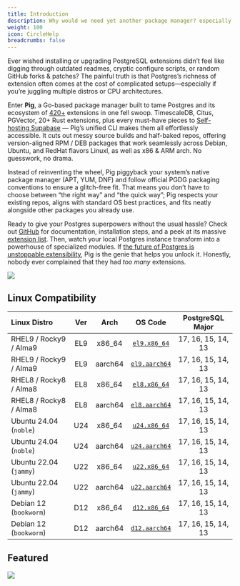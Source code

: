 ```yaml
---
title: Introduction
description: Why would we need yet another package manager? especially for Postgres extensions?
weight: 100
icon: CircleHelp
breadcrumbs: false
---
```


Ever wished installing or upgrading PostgreSQL extensions didn’t feel like digging through outdated readmes, cryptic configure scripts, or random GitHub forks & patches? 
The painful truth is that Postgres’s richness of extension often comes at the cost of complicated setups—especially if you’re juggling multiple distros or CPU architectures.


Enter **Pig**, a Go-based package manager built to tame Postgres and its ecosystem of [420+](https://ext.pgsty.com/list) extensions in one fell swoop.
TimescaleDB, Citus, PGVector, 20+ Rust extensions, plus every must-have pieces to [Self-hosting Supabase](https://doc.pgsty.com/app/supabase) —
Pig’s unified CLI makes them all effortlessly accessible. It cuts out messy source builds and half-baked repos,
offering version-aligned RPM / DEB packages that work seamlessly across Debian, Ubuntu, and RedHat flavors Linuxl, as well as x86 & ARM arch. No guesswork, no drama.

Instead of reinventing the wheel, Pig piggyback your system’s native package manager (APT, YUM, DNF) and follow official PGDG packaging conventions to ensure a glitch-free fit.
That means you don’t have to choose between “the right way” and “the quick way”; Pig respects your existing repos, aligns with standard OS best practices, and fits neatly alongside other packages you already use.

Ready to give your Postgres superpowers without the usual hassle? Check out [GitHub](https://github.com/pgsty/pig) for documentation,
installation steps, and a peek at its massive [extension list](https://ext.pgsty.com/list/). Then, watch your local Postgres instance transform into a powerhouse of specialized modules.
If [the future of Postgres is unstoppable extensibility](https://medium.com/@fengruohang/postgres-is-eating-the-database-world-157c204dcfc4),
Pig is the genie that helps you unlock it. Honestly, nobody ever complained that they had *too many* extensions.

![](/img/pigsty/ecosystem.gif)


## Linux Compatibility

| Linux Distro           | Ver |  Arch   |                                            OS Code                                            |  PostgreSQL Major  |
|:-----------------------|:---:|:-------:|:---------------------------------------------------------------------------------------------:|:------------------:|
| RHEL9 / Rocky9 / Alma9 | EL9 | x86_64  |  [`el9.x86_64`](https://github.com/pgsty/pigsty/blob/main/roles/node_id/vars/el9.x86_64.yml)  | 17, 16, 15, 14, 13 |
| RHEL9 / Rocky9 / Alma9 | EL9 | aarch64 | [`el9.aarch64`](https://github.com/pgsty/pigsty/blob/main/roles/node_id/vars/el9.aarch64.yml) | 17, 16, 15, 14, 13 |
| RHEL8 / Rocky8 / Alma8 | EL8 | x86_64  |  [`el8.x86_64`](https://github.com/pgsty/pigsty/blob/main/roles/node_id/vars/el8.x86_64.yml)  | 17, 16, 15, 14, 13 |
| RHEL8 / Rocky8 / Alma8 | EL8 | aarch64 | [`el8.aarch64`](https://github.com/pgsty/pigsty/blob/main/roles/node_id/vars/el8.aarch64.yml) | 17, 16, 15, 14, 13 |
| Ubuntu 24.04 (`noble`) | U24 | x86_64  |  [`u24.x86_64`](https://github.com/pgsty/pigsty/blob/main/roles/node_id/vars/u24.x86_64.yml)  | 17, 16, 15, 14, 13 |
| Ubuntu 24.04 (`noble`) | U24 | aarch64 | [`u24.aarch64`](https://github.com/pgsty/pigsty/blob/main/roles/node_id/vars/u24.aarch64.yml) | 17, 16, 15, 14, 13 |
| Ubuntu 22.04 (`jammy`) | U22 | x86_64  |  [`u22.x86_64`](https://github.com/pgsty/pigsty/blob/main/roles/node_id/vars/u22.x86_64.yml)  | 17, 16, 15, 14, 13 |
| Ubuntu 22.04 (`jammy`) | U22 | aarch64 | [`u22.aarch64`](https://github.com/pgsty/pigsty/blob/main/roles/node_id/vars/u22.aarch64.yml) | 17, 16, 15, 14, 13 |
| Debian 12 (`bookworm`) | D12 | x86_64  |  [`d12.x86_64`](https://github.com/pgsty/pigsty/blob/main/roles/node_id/vars/d12.x86_64.yml)  | 17, 16, 15, 14, 13 |
| Debian 12 (`bookworm`) | D12 | aarch64 | [`d12.aarch64`](https://github.com/pgsty/pigsty/blob/main/roles/node_id/vars/d12.aarch64.yml) | 17, 16, 15, 14, 13 |


## Featured

![](/featured.jpg)